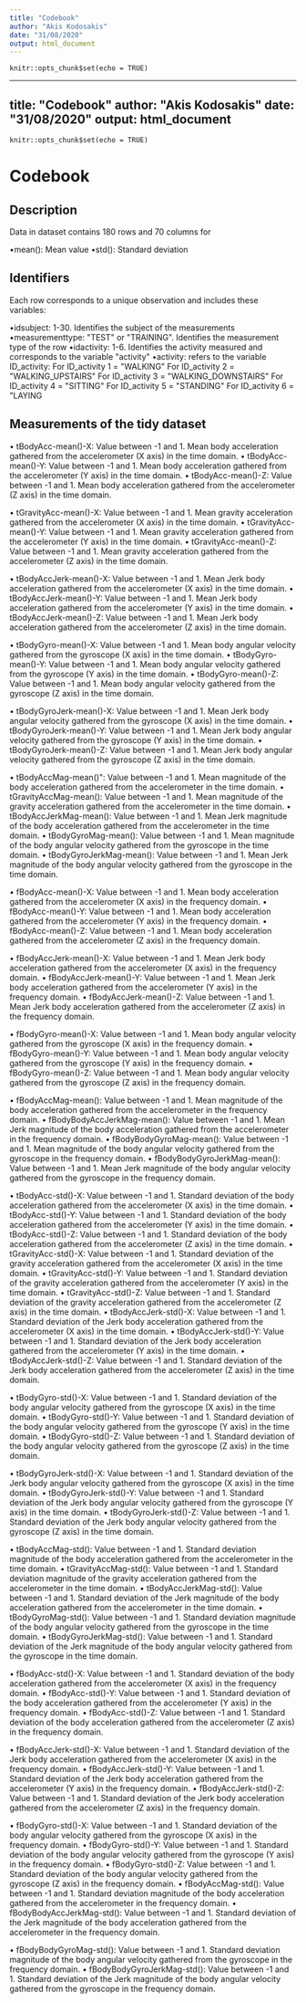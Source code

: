 ```yaml
---
title: "Codebook"
author: "Akis Kodosakis"
date: "31/08/2020"
output: html_document
---
```


```{r setup, include=FALSE}
knitr::opts_chunk$set(echo = TRUE)
```
---
title: "Codebook"
author: "Akis Kodosakis"
date: "31/08/2020"
output: html_document
---

```{r setup, include=FALSE}
knitr::opts_chunk$set(echo = TRUE)
```

# Codebook

## Description

Data in dataset contains 180 rows and 70 columns for

•mean(): Mean value
•std(): Standard deviation

## Identifiers

Each row corresponds to a unique observation and includes these variables:

•idsubject: 1-30. Identifies the subject of the measurements
•measurementtype: "TEST" or "TRAINING". Identifies the measurement type of the row
•idactivity: 1-6. Identifies the activity measured and corresponds to the variable "activity"
•activity: refers to the variable ID_activity: 
For ID_activity 1 = "WALKING"
For ID_activity 2 = "WALKING_UPSTAIRS"
For ID_activity 3 = "WALKING_DOWNSTAIRS"
For ID_activity 4 = "SITTING"
For ID_activity 5 = "STANDING"
For ID_activity 6 = "LAYING

## Measurements of the tidy dataset

•  tBodyAcc-mean()-X: Value between -1 and 1. Mean body acceleration gathered from the accelerometer (X axis) in the time domain. 
•  tBodyAcc-mean()-Y: Value between -1 and 1. Mean body acceleration gathered from the accelerometer (Y axis) in the time domain. 
•  tBodyAcc-mean()-Z: Value between -1 and 1. Mean body acceleration gathered from the accelerometer (Z axis) in the time domain. 

•  tGravityAcc-mean()-X: Value between -1 and 1. Mean gravity acceleration gathered from the accelerometer (X axis) in the time domain. 
•  tGravityAcc-mean()-Y: Value between -1 and 1. Mean gravity acceleration gathered from the accelerometer (Y axis) in the time domain. 
•  tGravityAcc-mean()-Z: Value between -1 and 1. Mean gravity acceleration gathered from the accelerometer (Z axis) in the time domain. 

•  tBodyAccJerk-mean()-X: Value between -1 and 1. Mean Jerk body acceleration gathered from the accelerometer (X axis) in the time domain. 
•  tBodyAccJerk-mean()-Y: Value between -1 and 1. Mean Jerk body acceleration gathered from the accelerometer (Y axis) in the time domain. 
•  tBodyAccJerk-mean()-Z: Value between -1 and 1. Mean Jerk body acceleration gathered from the accelerometer (Z axis) in the time domain. 

•  tBodyGyro-mean()-X: Value between -1 and 1. Mean body angular velocity gathered from the gyroscope (X axis) in the time domain. 
•  tBodyGyro-mean()-Y: Value between -1 and 1. Mean body angular velocity gathered from the gyroscope (Y axis) in the time domain. 
•  tBodyGyro-mean()-Z: Value between -1 and 1. Mean body angular velocity gathered from the gyroscope (Z axis) in the time domain. 

•  tBodyGyroJerk-mean()-X: Value between -1 and 1. Mean Jerk body angular velocity gathered from the gyroscope (X axis) in the time domain. 
•  tBodyGyroJerk-mean()-Y: Value between -1 and 1. Mean Jerk body angular velocity gathered from the gyroscope (Y axis) in the time domain. 
•  tBodyGyroJerk-mean()-Z: Value between -1 and 1. Mean Jerk body angular velocity gathered from the gyroscope (Z axis) in the time domain. 

•  tBodyAccMag-mean()": Value between -1 and 1. Mean magnitude of the body acceleration gathered from the accelerometer in the time domain. 
•  tGravityAccMag-mean(): Value between -1 and 1. Mean magnitude of the gravity acceleration gathered from the accelerometer in the time domain. 
•  tBodyAccJerkMag-mean(): Value between -1 and 1. Mean Jerk magnitude of the body acceleration gathered from the accelerometer in the time domain. 
•  tBodyGyroMag-mean(): Value between -1 and 1. Mean magnitude of the body angular velocity gathered from the gyroscope in the time domain. 
•  tBodyGyroJerkMag-mean(): Value between -1 and 1. Mean Jerk magnitude of the body angular velocity gathered from the gyroscope in the time domain. 

•  fBodyAcc-mean()-X: Value between -1 and 1. Mean body acceleration gathered from the accelerometer (X axis) in the frequency domain. 
•  fBodyAcc-mean()-Y: Value between -1 and 1. Mean body acceleration gathered from the accelerometer (Y axis) in the frequency domain. 
•  fBodyAcc-mean()-Z: Value between -1 and 1. Mean body acceleration gathered from the accelerometer (Z axis) in the frequency domain. 

•  fBodyAccJerk-mean()-X: Value between -1 and 1. Mean Jerk body acceleration gathered from the accelerometer (X axis) in the frequency domain. 
•  fBodyAccJerk-mean()-Y: Value between -1 and 1. Mean Jerk body acceleration gathered from the accelerometer (Y axis) in the frequency domain. 
•  fBodyAccJerk-mean()-Z: Value between -1 and 1. Mean Jerk body acceleration gathered from the accelerometer (Z axis) in the frequency domain. 

•  fBodyGyro-mean()-X: Value between -1 and 1. Mean body angular velocity gathered from the gyroscope (X axis) in the frequency domain. 
•  fBodyGyro-mean()-Y: Value between -1 and 1. Mean body angular velocity gathered from the gyroscope (Y axis) in the frequency domain. 
•  fBodyGyro-mean()-Z: Value between -1 and 1. Mean body angular velocity gathered from the gyroscope (Z axis) in the frequency domain. 

•  fBodyAccMag-mean(): Value between -1 and 1. Mean magnitude of the body acceleration gathered from the accelerometer in the frequency domain. 
•  fBodyBodyAccJerkMag-mean(): Value between -1 and 1. Mean Jerk magnitude of the body acceleration gathered from the accelerometer in the frequency domain. 
•  fBodyBodyGyroMag-mean(): Value between -1 and 1. Mean magnitude of the body angular velocity gathered from the gyroscope in the frequency domain. 
•  fBodyBodyGyroJerkMag-mean(): Value between -1 and 1. Mean Jerk magnitude of the body angular velocity gathered from the gyroscope in the frequency domain. 

•  tBodyAcc-std()-X: Value between -1 and 1. Standard deviation of the body acceleration gathered from the accelerometer (X axis) in the time domain. 
•  tBodyAcc-std()-Y: Value between -1 and 1. Standard deviation of the body acceleration gathered from the accelerometer (Y axis) in the time domain. 
•  tBodyAcc-std()-Z: Value between -1 and 1. Standard deviation of the body acceleration gathered from the accelerometer (Z axis) in the time domain. 
•  tGravityAcc-std()-X: Value between -1 and 1. Standard deviation of the gravity acceleration gathered from the accelerometer (X axis) in the time domain. 
•  tGravityAcc-std()-Y: Value between -1 and 1. Standard deviation of the gravity acceleration gathered from the accelerometer (Y axis) in the time domain. 
•  tGravityAcc-std()-Z: Value between -1 and 1. Standard deviation of the gravity acceleration gathered from the accelerometer (Z axis) in the time domain. 
•  tBodyAccJerk-std()-X: Value between -1 and 1. Standard deviation of the Jerk body acceleration gathered from the accelerometer (X axis) in the time domain. 
•  tBodyAccJerk-std()-Y: Value between -1 and 1. Standard deviation of the Jerk body acceleration gathered from the accelerometer (Y axis) in the time domain. 
•  tBodyAccJerk-std()-Z: Value between -1 and 1. Standard deviation of the Jerk body acceleration gathered from the accelerometer (Z axis) in the time domain. 

•  tBodyGyro-std()-X: Value between -1 and 1. Standard deviation of the body angular velocity gathered from the gyroscope (X axis) in the time domain. 
•  tBodyGyro-std()-Y: Value between -1 and 1. Standard deviation of the body angular velocity gathered from the gyroscope (Y axis) in the time domain. 
•  tBodyGyro-std()-Z: Value between -1 and 1. Standard deviation of the body angular velocity gathered from the gyroscope (Z axis) in the time domain. 

•  tBodyGyroJerk-std()-X: Value between -1 and 1. Standard deviation of the Jerk body angular velocity gathered from the gyroscope (X axis) in the time domain. 
•  tBodyGyroJerk-std()-Y: Value between -1 and 1. Standard deviation of the Jerk body angular velocity gathered from the gyroscope (Y axis) in the time domain. 
•  tBodyGyroJerk-std()-Z: Value between -1 and 1. Standard deviation of the Jerk body angular velocity gathered from the gyroscope (Z axis) in the time domain. 

•  tBodyAccMag-std(): Value between -1 and 1. Standard deviation magnitude of the body acceleration gathered from the accelerometer in the time domain. 
•  tGravityAccMag-std(): Value between -1 and 1. Standard deviation magnitude of the gravity acceleration gathered from the accelerometer in the time domain. 
•  tBodyAccJerkMag-std(): Value between -1 and 1. Standard deviation of the Jerk magnitude of the body acceleration gathered from the accelerometer in the time domain. 
•  tBodyGyroMag-std(): Value between -1 and 1. Standard deviation magnitude of the body angular velocity gathered from the gyroscope in the time domain. 
•  tBodyGyroJerkMag-std(): Value between -1 and 1. Standard deviation of the Jerk magnitude of the body angular velocity gathered from the gyroscope in the time domain. 





•  fBodyAcc-std()-X: Value between -1 and 1. Standard deviation of the body acceleration gathered from the accelerometer (X axis) in the frequency domain. 
•  fBodyAcc-std()-Y: Value between -1 and 1. Standard deviation of the body acceleration gathered from the accelerometer (Y axis) in the frequency domain. 
•  fBodyAcc-std()-Z: Value between -1 and 1. Standard deviation of the body acceleration gathered from the accelerometer (Z axis) in the frequency domain. 

•  fBodyAccJerk-std()-X: Value between -1 and 1. Standard deviation of the Jerk body acceleration gathered from the accelerometer (X axis) in the frequency domain. 
•  fBodyAccJerk-std()-Y: Value between -1 and 1. Standard deviation of the Jerk body acceleration gathered from the accelerometer (Y axis) in the frequency domain. 
•  fBodyAccJerk-std()-Z: Value between -1 and 1. Standard deviation of the Jerk body acceleration gathered from the accelerometer (Z axis) in the frequency domain. 

•  fBodyGyro-std()-X: Value between -1 and 1. Standard deviation of the body angular velocity gathered from the gyroscope (X axis) in the frequency domain. 
•  fBodyGyro-std()-Y: Value between -1 and 1. Standard deviation of the body angular velocity gathered from the gyroscope (Y axis) in the frequency domain. 
•  fBodyGyro-std()-Z: Value between -1 and 1. Standard deviation of the body angular velocity gathered from the gyroscope (Z axis) in the frequency domain. 
•  fBodyAccMag-std(): Value between -1 and 1. Standard deviation magnitude of the body acceleration gathered from the accelerometer in the frequency domain. 
•  fBodyBodyAccJerkMag-std(): Value between -1 and 1. Standard deviation of the Jerk magnitude of the body acceleration gathered from the accelerometer in the frequency domain. 

•  fBodyBodyGyroMag-std(): Value between -1 and 1. Standard deviation magnitude of the body angular velocity gathered from the gyroscope in the frequency domain. 
•  fBodyBodyGyroJerkMag-std(): Value between -1 and 1. Standard deviation of the Jerk magnitude of the body angular velocity gathered from the gyroscope in the frequency domain.
